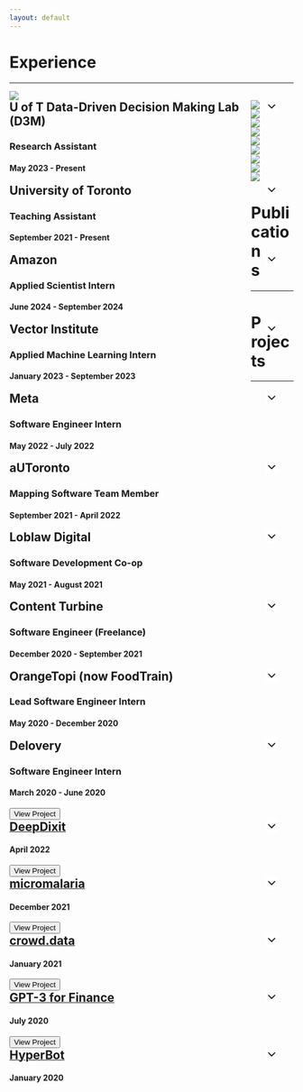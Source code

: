 ```yaml
---
layout: default
---
```

<style>
  details > summary { 
    cursor: pointer;
    list-style: none;
  }

  h2 {
    display: inline; 
  }
  
  .summary-chevron-up,
	.summary-chevron-down {
		pointer-events: none;
    position: absolute;
		background: #ffffff;
    right: 2em;
    z-index: 9;

		svg {
			display: block;
		}
	}

  .innerl {
    float: left;
    width: 85%;
    position: relative;
    display: block;
  }

  .innerr {
    float: right;
    width: 10%;
    position: relative;
    display: block;
  }

  .text {
    padding-top: 5em;
    display: block;
  }

  .on-top {
    z-index: 10;
  }

  .proj-desc {
    padding-top: 4em;
    display: block;
  }
  
</style>

# Experience

---

<div class="row">
  <div class="columnl">
    <a rel="noreferrer noopener" target="_blank" href="https://d3m.mie.utoronto.ca/"><img src="/assets/img/uoft.png" 
    class="thumbnail"/></a>
  </div>
  <details class="columnr">
    <summary>
      <div class="innerl">
        <h2>U of T Data-Driven Decision Making Lab (D3M)</h2>
        <h3>Research Assistant</h3>
        <h4>May 2023 - Present</h4>
      </div>
      <div class="innerr">
        <div class="summary-chevron-up">
          <svg xmlns="http://www.w3.org/2000/svg" width="24" height="24" viewBox="0 0 24 24" fill="none" stroke="currentColor" stroke-width="2" stroke-linecap="round" stroke-linejoin="round" class="feather feather-chevron-down"><polyline points="6 9 12 15 18 9"></polyline></svg>
        </div>
      </div>
    </summary>
    <div class="innerr">
      <div class="summary-chevron-down on-top">
        <svg xmlns="http://www.w3.org/2000/svg" width="24" height="24" viewBox="0 0 24 24" fill="none" stroke="currentColor" stroke-width="2" stroke-linecap="round" stroke-linejoin="round" class="feather feather-chevron-up"><polyline points="18 15 12 9 6 15"></polyline></svg>
      </div>
    </div>
    <div class="text">
      <ul>
        <li>Working on integrating information retrieval and <b>LLMs</b> (such as <b>GPT-4</b>) with conversational recommender systems to improve the state-of-the-art in recommendation at Scott Sanner’s Data Driven Decision Making (D3M) Lab</li>
      </ul>
    </div>
  </details>
</div>

<div class="row">
  <div class="columnl">
    <a rel="noreferrer noopener" target="_blank" href="https://www.utoronto.ca/"><img src="/assets/img/uoft.png" 
    class="thumbnail"/></a>
  </div>
  <details class="columnr">
    <summary>
      <div class="innerl">
        <h2>University of Toronto</h2>
        <h3>Teaching Assistant</h3>
        <h4>September 2021 - Present</h4>
      </div>
      <div class="innerr">
        <div class="summary-chevron-up">
          <svg xmlns="http://www.w3.org/2000/svg" width="24" height="24" viewBox="0 0 24 24" fill="none" stroke="currentColor" stroke-width="2" stroke-linecap="round" stroke-linejoin="round" class="feather feather-chevron-down"><polyline points="6 9 12 15 18 9"></polyline></svg>
        </div>
      </div>
    </summary>
    <div class="innerr">
      <div class="summary-chevron-down on-top">
        <svg xmlns="http://www.w3.org/2000/svg" width="24" height="24" viewBox="0 0 24 24" fill="none" stroke="currentColor" stroke-width="2" stroke-linecap="round" stroke-linejoin="round" class="feather feather-chevron-up"><polyline points="18 15 12 9 6 15"></polyline></svg>
      </div>
    </div>
    <div class="text">
      <ul>
        <li>Teaching Assistant for: Introduction to Programming (ESC180) in <b>Python</b>, Algorithms & Data Structures (ESC190) in <b>C</b></li>
      </ul>
    </div>
  </details>
</div>

<div class="row">
  <div class="columnl">
    <a rel="noreferrer noopener" target="_blank" href="https://www.amazon.science/"><img src="/assets/img/amazon.png" 
    class="thumbnail"/></a>
  </div>
  <details class="columnr">
    <summary>
      <div class="innerl">
        <h2>Amazon</h2>
        <h3>Applied Scientist Intern</h3>
        <h4>June 2024 - September 2024</h4>
      </div>
      <div class="innerr">
        <div class="summary-chevron-up">
          <svg xmlns="http://www.w3.org/2000/svg" width="24" height="24" viewBox="0 0 24 24" fill="none" stroke="currentColor" stroke-width="2" stroke-linecap="round" stroke-linejoin="round" class="feather feather-chevron-down"><polyline points="6 9 12 15 18 9"></polyline></svg>
        </div>
      </div>
    </summary>
    <div class="innerr">
      <div class="summary-chevron-down on-top">
        <svg xmlns="http://www.w3.org/2000/svg" width="24" height="24" viewBox="0 0 24 24" fill="none" stroke="currentColor" stroke-width="2" stroke-linecap="round" stroke-linejoin="round" class="feather feather-chevron-up"><polyline points="18 15 12 9 6 15"></polyline></svg>
      </div>
    </div>
    <div class="text">
      <ul>
        <li>Developed a model to improve product search ranking by 29%, impacting over 8.5 million weekly queries on Amazon</li>
        <li>Implemented & tested production-ready code to allow the engineering team to integrate with Amazon’s search engine</li>
        <li>Performed extensive prototyping, literature review, and evaluation to present to 50+ team members, including scientists</li>
      </ul>
    </div>
  </details>
</div>

<div class="row">
  <div class="columnl">
    <a rel="noreferrer noopener" target="_blank" href="https://vectorinstitute.ai/"><img src="/assets/img/vector.jpg" 
    class="thumbnail"/></a>
  </div>
  <details class="columnr">
    <summary>
      <div class="innerl">
        <h2>Vector Institute</h2>
        <h3>Applied Machine Learning Intern</h3>
        <h4>January 2023 - September 2023</h4>
      </div>
      <div class="innerr">
        <div class="summary-chevron-up">
          <svg xmlns="http://www.w3.org/2000/svg" width="24" height="24" viewBox="0 0 24 24" fill="none" stroke="currentColor" stroke-width="2" stroke-linecap="round" stroke-linejoin="round" class="feather feather-chevron-down"><polyline points="6 9 12 15 18 9"></polyline></svg>
        </div>
      </div>
    </summary>
    <div class="innerr">
      <div class="summary-chevron-down on-top">
        <svg xmlns="http://www.w3.org/2000/svg" width="24" height="24" viewBox="0 0 24 24" fill="none" stroke="currentColor" stroke-width="2" stroke-linecap="round" stroke-linejoin="round" class="feather feather-chevron-up"><polyline points="18 15 12 9 6 15"></polyline></svg>
      </div>
    </div>
    <div class="text">
      <ul>
        <li>Implemented metrics to evaluate the performance of causal inference estimators, including <b>TARNet</b> and <b>Dragonnet</b>, on synthetic datasets and observational data with no ground truth counterfactuals</li>
        <li>Led lectures & hands-on sessions on causal estimation & recommender systems for 200+ technical participants, including data scientists and executives from 40+ teams across major sponsors such as RBC, Deloitte, Shopify & Air Canada</li>
      </ul>
    </div>
  </details>
</div>

<div class="row">
  <div class="columnl">
    <a rel="noreferrer noopener" target="_blank" href="https://about.facebook.com/?utm_source=meta.com&utm_medium=redirect"><img src="/assets/img/meta.png" 
    class="thumbnail"/></a>
  </div>
  <details class="columnr">
    <summary>
      <div class="innerl">
        <h2>Meta</h2>
        <h3>Software Engineer Intern</h3>
        <h4>May 2022 - July 2022</h4>
      </div>
      <div class="innerr">
        <div class="summary-chevron-up">
          <svg xmlns="http://www.w3.org/2000/svg" width="24" height="24" viewBox="0 0 24 24" fill="none" stroke="currentColor" stroke-width="2" stroke-linecap="round" stroke-linejoin="round" class="feather feather-chevron-down"><polyline points="6 9 12 15 18 9"></polyline></svg>
        </div>
      </div>
    </summary>
    <div class="innerr">
      <div class="summary-chevron-down on-top">
        <svg xmlns="http://www.w3.org/2000/svg" width="24" height="24" viewBox="0 0 24 24" fill="none" stroke="currentColor" stroke-width="2" stroke-linecap="round" stroke-linejoin="round" class="feather feather-chevron-up"><polyline points="18 15 12 9 6 15"></polyline></svg>
      </div>
    </div>
    <div class="text">
      <ul>
        <li>Designed <b>Thrift</b> service to add tracking to over 260 million external Instagram story and profile links per day</li>
        <li>Implemented client-side app detection feature and ran controlled experiment on 4% of users to determine impact, which resulted in a 120% increase in ad impressions for Instagram users without linked Facebook accounts</li>
        <li>Performed major backend code improvement in <b>Hack (PHP)</b> and <b>Python Django</b> for the Instagram Ads endpoints</li>
      </ul>
    </div>
  </details>
</div>

<div class="row">
  <div class="columnl">
    <a rel="noreferrer noopener" target="_blank" href="https://about.facebook.com/?utm_source=meta.com&utm_medium=redirect"><img src="/assets/img/autoronto.png" 
    class="thumbnail"/></a>
  </div>
  <details class="columnr">
    <summary>
      <div class="innerl">
        <h2>aUToronto</h2>
        <h3>Mapping Software Team Member</h3>
        <h4>September 2021 - April 2022</h4>
      </div>
      <div class="innerr">
        <div class="summary-chevron-up">
          <svg xmlns="http://www.w3.org/2000/svg" width="24" height="24" viewBox="0 0 24 24" fill="none" stroke="currentColor" stroke-width="2" stroke-linecap="round" stroke-linejoin="round" class="feather feather-chevron-down"><polyline points="6 9 12 15 18 9"></polyline></svg>
        </div>
      </div>
    </summary>
     <div class="innerr">
      <div class="summary-chevron-down on-top">
        <svg xmlns="http://www.w3.org/2000/svg" width="24" height="24" viewBox="0 0 24 24" fill="none" stroke="currentColor" stroke-width="2" stroke-linecap="round" stroke-linejoin="round" class="feather feather-chevron-up"><polyline points="18 15 12 9 6 15"></polyline></svg>
      </div>
    </div>
    <div class="text">
      <ul>
        <li>1st Place Winner of 2022 SAE Autodrive Challenge II</li>
        <li>Maintained testing track map in OpenStreetMap using <b>JOSM</b> and implemented Python methods with <b>PyOSM</b> library</li>
      </ul>
    </div>
  </details>
</div>

<div class="row">
  <div class="columnl">
    <a rel="noreferrer noopener" target="_blank" href="https://www.loblawdigital.co/"><img src="/assets/img/ld.png" 
    class="thumbnail"/></a>
  </div>
  <details class="columnr">
    <summary>
      <div class="innerl">
        <h2>Loblaw Digital</h2>
        <h3>Software Development Co-op</h3>
        <h4>May 2021 - August 2021</h4>
      </div>
      <div class="innerr">
        <div class="summary-chevron-up">
          <svg xmlns="http://www.w3.org/2000/svg" width="24" height="24" viewBox="0 0 24 24" fill="none" stroke="currentColor" stroke-width="2" stroke-linecap="round" stroke-linejoin="round" class="feather feather-chevron-down"><polyline points="6 9 12 15 18 9"></polyline></svg>
        </div>
      </div>
    </summary>
    <div class="innerr">
      <div class="summary-chevron-down on-top">
        <svg xmlns="http://www.w3.org/2000/svg" width="24" height="24" viewBox="0 0 24 24" fill="none" stroke="currentColor" stroke-width="2" stroke-linecap="round" stroke-linejoin="round" class="feather feather-chevron-up"><polyline points="18 15 12 9 6 15"></polyline></svg>
      </div>
    </div>
    <div class="text">
      <ul>
        <li>Set up latency log tracking in various functions in the <b>Spring Boot Java</b> backend and created <b>GCP</b> metrics and dashboards to extract and display the data, with 200k+ data points collected per hour</li>
        <li>Led research into content targeting engine and presented to the 40+ member PC Optimum team to enable personalization of marketing tiles for consumers</li>
        <li>Created various internal self-serve and admin endpoints to reduce development, testing, and debugging time by over 60% for various parts of the PC Optimum product</li>
      </ul>
    </div>
  </details>
</div>

<div class="row">
  <div class="columnl">
    <a rel="noreferrer noopener" target="_blank" href="https://contentturbine.com/"><img src="/assets/img/freelance.png"
    class="thumbnail"/></a>
  </div>
  <details class="columnr">
    <summary>
      <div class="innerl">
        <h2>Content Turbine</h2>
        <h3>Software Engineer (Freelance)</h3>
        <h4>December 2020 - September 2021</h4>
      </div>
      <div class="innerr">
        <div class="summary-chevron-up">
          <svg xmlns="http://www.w3.org/2000/svg" width="24" height="24" viewBox="0 0 24 24" fill="none" stroke="currentColor" stroke-width="2" stroke-linecap="round" stroke-linejoin="round" class="feather feather-chevron-down"><polyline points="6 9 12 15 18 9"></polyline></svg>
        </div>
      </div>
    </summary>
    <div class="innerr">
      <div class="summary-chevron-down on-top">
        <svg xmlns="http://www.w3.org/2000/svg" width="24" height="24" viewBox="0 0 24 24" fill="none" stroke="currentColor" stroke-width="2" stroke-linecap="round" stroke-linejoin="round" class="feather feather-chevron-up"><polyline points="18 15 12 9 6 15"></polyline></svg>
      </div>
    </div>
    <div class="text">
      <ul>
        <li>Built NoSQL datastore and caching modules for the Akka Play! and Vert.x frameworks in <b>Java</b> using <b>Singleton</b> and <b>Dependency Injection (DI)</b> design patterns, and reactive programming, with Guice and JUnit unit testing </li>
        <li>Contributed to the <b>JHipster</b> open-source project (over 18,000 stars) by implementing a major upgrade for a <b>Spring Data</b> SDK integration, including <b>Full Text Search (FTS)</b></li>
        <li>Wrote ASCIIDOC documentation, and created a demo app and an introductory blog post</li>
      </ul>
    </div>
  </details>
</div>

<div class="row">
  <div class="columnl">
    <a target="_blank" rel="noreferrer noopener" href="https://www.orangetopi.com/"><img src="/assets/img/foodtrain.png"
    class="thumbnail"/></a>
  </div>
  <details class="columnr">
    <summary>
      <div class="innerl">
        <h2>OrangeTopi (now FoodTrain)</h2>
        <h3>Lead Software Engineer Intern</h3>
        <h4>May 2020 - December 2020</h4>
      </div>
      <div class="innerr">
        <div class="summary-chevron-up">
          <svg xmlns="http://www.w3.org/2000/svg" width="24" height="24" viewBox="0 0 24 24" fill="none" stroke="currentColor" stroke-width="2" stroke-linecap="round" stroke-linejoin="round" class="feather feather-chevron-down"><polyline points="6 9 12 15 18 9"></polyline></svg>
        </div>
      </div>
    </summary>
    <div class="innerr">
      <div class="summary-chevron-down on-top">
        <svg xmlns="http://www.w3.org/2000/svg" width="24" height="24" viewBox="0 0 24 24" fill="none" stroke="currentColor" stroke-width="2" stroke-linecap="round" stroke-linejoin="round" class="feather feather-chevron-up"><polyline points="18 15 12 9 6 15"></polyline></svg>
      </div>
    </div>
    <div class="text">
      <ul>
        <li>Led a team of 8 – 10 developers in developing a <b>React Native</b> mobile app MVP in under 6 months by providing guidance and developing components, including app notifications and authentication with the React Context API</li>
        <li>Reduced deployment time by over 90% by implementing a <b>CI/CD</b> pipeline for automatic deployment</li>
        <li>Developed multiple backend functions in <b>Node.js</b> and <b>Express.js</b>, including all payment and email handling</li>
      </ul>
    </div>
  </details>
</div>

<div class="row">
  <div class="columnl">
    <img src="/assets/img/delovery.png"
    class="thumbnail"/>
  </div>
  <details class="columnr">
    <summary>
      <div class="innerl">
        <h2>Delovery</h2>
        <h3>Software Engineer Intern</h3>
        <h4>March 2020 - June 2020</h4>
      </div>
      <div class="innerr">
        <div class="summary-chevron-up">
          <svg xmlns="http://www.w3.org/2000/svg" width="24" height="24" viewBox="0 0 24 24" fill="none" stroke="currentColor" stroke-width="2" stroke-linecap="round" stroke-linejoin="round" class="feather feather-chevron-down"><polyline points="6 9 12 15 18 9"></polyline></svg>
        </div>
      </div>
    </summary>
    <div class="innerr">
      <div class="summary-chevron-down on-top">
        <svg xmlns="http://www.w3.org/2000/svg" width="24" height="24" viewBox="0 0 24 24" fill="none" stroke="currentColor" stroke-width="2" stroke-linecap="round" stroke-linejoin="round" class="feather feather-chevron-up"><polyline points="18 15 12 9 6 15"></polyline></svg>
      </div>
    </div>
    <div class="text">
      <ul>
        <li>Reduced market research time by over 80% by building a <b>Python</b> web scraper using Beautiful Soup to scrape and graph 900+ data points using <b>Matplotlib</b></li>
        <li>Designed and developed the cart user flow and other major frontend components in <b>React.js</b> with Material-UI</li>
        <li>Created an API using <b>Node.js</b> and <b>Express.js</b> to handle all payment processing with PayPal Braintree Payments</li>
      </ul>
    </div>
  </details>
</div>

# Publications

---
<script src="https://bibbase.org/show?bib=https%3A%2F%2Fgeorgesaad.tech%2Fgsaad.bib&commas=true&noBootstrap=1&jsonp=1"></script>

# Projects

---

<div class="row">
  <div class="columnl">
    <a target="_blank" href="https://georgesaad.tech/deepdixit/" rel="noreferrer noopener"><button class="thumbnail projbutton">View
Project</button></a>
  </div>
  <details class="columnr">
    <summary>
      <div class="innerl">
        <a target="_blank" href="https://georgesaad.tech/deepdixit/" rel="noreferrer noopener"><h2>DeepDixit</h2></a>
        <h4>April 2022</h4>
      </div>
      <div class="innerr">
        <div class="summary-chevron-up">
          <svg xmlns="http://www.w3.org/2000/svg" width="24" height="24" viewBox="0 0 24 24" fill="none" stroke="currentColor" stroke-width="2" stroke-linecap="round" stroke-linejoin="round" class="feather feather-chevron-down"><polyline points="6 9 12 15 18 9"></polyline></svg>
        </div>
      </div>
    </summary>
    <div class="innerr">
      <div class="summary-chevron-down on-top">
        <svg xmlns="http://www.w3.org/2000/svg" width="24" height="24" viewBox="0 0 24 24" fill="none" stroke="currentColor" stroke-width="2" stroke-linecap="round" stroke-linejoin="round" class="feather feather-chevron-up"><polyline points="18 15 12 9 6 15"></polyline></svg>
      </div>
    </div>
    <div class="proj-desc">
      <ul>
        <li>Built an image caption guessing game using <b>SIREN</b> + <b>BigGAN</b> based networks to create an image generator with a <b>CLIP-based</b> scoring function to fine tune the model based on text prompts</li>
      </ul>
    </div>
  </details>
</div>

<div class="row">
  <div class="columnl">
    <a target="_blank" href="https://georgesaad.tech/micromalaria/pitch.pdf" rel="noreferrer noopener"><button class="thumbnail projbutton">View
Project</button></a>
  </div>
  <details class="columnr">
    <summary>
      <div class="innerl">
        <a target="_blank" href="https://georgesaad.tech/micromalaria/pitch.pdf" rel="noreferrer noopener"><h2>micromalaria</h2></a>
        <h4>December 2021</h4>
      </div>
      <div class="innerr">
        <div class="summary-chevron-up">
          <svg xmlns="http://www.w3.org/2000/svg" width="24" height="24" viewBox="0 0 24 24" fill="none" stroke="currentColor" stroke-width="2" stroke-linecap="round" stroke-linejoin="round" class="feather feather-chevron-down"><polyline points="6 9 12 15 18 9"></polyline></svg>
        </div>
      </div>
    </summary>
    <div class="innerr">
      <div class="summary-chevron-down on-top">
        <svg xmlns="http://www.w3.org/2000/svg" width="24" height="24" viewBox="0 0 24 24" fill="none" stroke="currentColor" stroke-width="2" stroke-linecap="round" stroke-linejoin="round" class="feather feather-chevron-up"><polyline points="18 15 12 9 6 15"></polyline></svg>
      </div>
    </div>
    <div class="proj-desc">
      <ul>
        <li>Fine-tuned a <b>ResNet</b> classifier to identify whether cell images were infected with malaria for an African health lab</li>
        <li>Achieved a 99% decrease in false positive rate from 19.4% to 0.16% and a 17.5% increase in accuracy from 80% to 94%</li>
      </ul>
    </div>
  </details>
</div>

<div class="row">
  <div class="columnl">
    <a target="_blank" href="https://devpost.com/software/crowd-space" rel="noreferrer noopener"><button class="thumbnail projbutton">View
Project</button></a>
  </div>
  <details class="columnr">
    <summary>
      <div class="innerl">
        <a target="_blank" href="https://devpost.com/software/crowd-space" rel="noreferrer noopener"><h2>crowd.data</h2></a>
        <h4>January 2021</h4>
      </div>
      <div class="innerr">
        <div class="summary-chevron-up">
          <svg xmlns="http://www.w3.org/2000/svg" width="24" height="24" viewBox="0 0 24 24" fill="none" stroke="currentColor" stroke-width="2" stroke-linecap="round" stroke-linejoin="round" class="feather feather-chevron-down"><polyline points="6 9 12 15 18 9"></polyline></svg>
        </div>
      </div>
    </summary>
    <div class="innerr">
      <div class="summary-chevron-down on-top">
        <svg xmlns="http://www.w3.org/2000/svg" width="24" height="24" viewBox="0 0 24 24" fill="none" stroke="currentColor" stroke-width="2" stroke-linecap="round" stroke-linejoin="round" class="feather feather-chevron-up"><polyline points="18 15 12 9 6 15"></polyline></svg>
      </div>
    </div>
    <div class="proj-desc">
      <ul>
        <li>Top 4 out of 30 projects submitted for the Dropbase API prize</li>
        <li>Developed <b>Node.js</b> and <b>Express.js</b> RESTful backend and <b>React.js</b> frontend components with Chakra UI</li>
        <li>Created 4 data models with <b>CockroachDB (PostgreSQL)</b> using the <b>Sequelize ORM</b>, and Dropbase API integrations</li>
      </ul>
    </div>
  </details>
</div>

<div class="row">
  <div class="columnl">
    <a target="_blank" href="https://twitter.com/gkysaad/status/1285717081074409476?s=20" rel="noreferrer noopener"><button class="thumbnail projbutton">View
Project</button></a>
  </div>
  <details class="columnr">
    <summary>
      <div class="innerl">
        <a target="_blank" href="https://twitter.com/gkysaad/status/1285717081074409476?s=20" rel="noreferrer noopener"><h2>GPT-3 for Finance</h2></a>
        <h4>July 2020</h4>
      </div>
      <div class="innerr">
        <div class="summary-chevron-up">
          <svg xmlns="http://www.w3.org/2000/svg" width="24" height="24" viewBox="0 0 24 24" fill="none" stroke="currentColor" stroke-width="2" stroke-linecap="round" stroke-linejoin="round" class="feather feather-chevron-down"><polyline points="6 9 12 15 18 9"></polyline></svg>
        </div>
      </div>
    </summary>
    <div class="innerr">
      <div class="summary-chevron-down on-top">
        <svg xmlns="http://www.w3.org/2000/svg" width="24" height="24" viewBox="0 0 24 24" fill="none" stroke="currentColor" stroke-width="2" stroke-linecap="round" stroke-linejoin="round" class="feather feather-chevron-up"><polyline points="18 15 12 9 6 15"></polyline></svg>
      </div>
    </div>
    <div class="proj-desc">
      <ul>
        <li>Built a RESTful <b>Python Flask</b> server to create and fill a balance sheet based on natural statements, using the <b>OpenAI GPT-3</b> NLP API and the Google Sheets API</li>
        <li>Received 100,000 views, featured on InfoQ and on Y Combinator Hacker News front page</li>
      </ul>
    </div>
  </details>
</div>

<div class="row">
  <div class="columnl">
    <a target="_blank" href="https://github.com/gkysaad/HCChat" rel="noreferrer noopener"><button class="thumbnail projbutton">View
Project</button></a>
  </div>
  <details class="columnr">
    <summary>
      <div class="innerl">
        <a target="_blank" href="https://github.com/gkysaad/HCChat" rel="noreferrer noopener"><h2>HyperBot</h2></a>
        <h4>January 2020</h4>
      </div>
      <div class="innerr">
        <div class="summary-chevron-up">
          <svg xmlns="http://www.w3.org/2000/svg" width="24" height="24" viewBox="0 0 24 24" fill="none" stroke="currentColor" stroke-width="2" stroke-linecap="round" stroke-linejoin="round" class="feather feather-chevron-down"><polyline points="6 9 12 15 18 9"></polyline></svg>
        </div>
      </div>
    </summary>
    <div class="innerr">
      <div class="summary-chevron-down on-top">
        <svg xmlns="http://www.w3.org/2000/svg" width="24" height="24" viewBox="0 0 24 24" fill="none" stroke="currentColor" stroke-width="2" stroke-linecap="round" stroke-linejoin="round" class="feather feather-chevron-up"><polyline points="18 15 12 9 6 15"></polyline></svg>
      </div>
    </div>
    <div class="proj-desc">
      <ul>
        <li>Won 1<sup>st</sup> out of 70 teams by building the best healthcare chatbot (Hypercare API prize)</li>
        <li>Employed <b>Google Cloud App Engine</b> to host a RESTful <b>Python Flask</b> backend to receive POST requests from webhooks and <b>Google Firebase</b> to store and update a <b>Firestore</b> database using JSON files</li>
        <li>Implemented Hypercare API integration to receive/send messages, schedule appointments, and find doctors</li>
        <li>Used a Python <b>ELMo</b> module to preform <b>NLP</b> on user input and map it to a symptom to produce a diagnosis</li>
      </ul>
    </div>
  </details>
</div>
